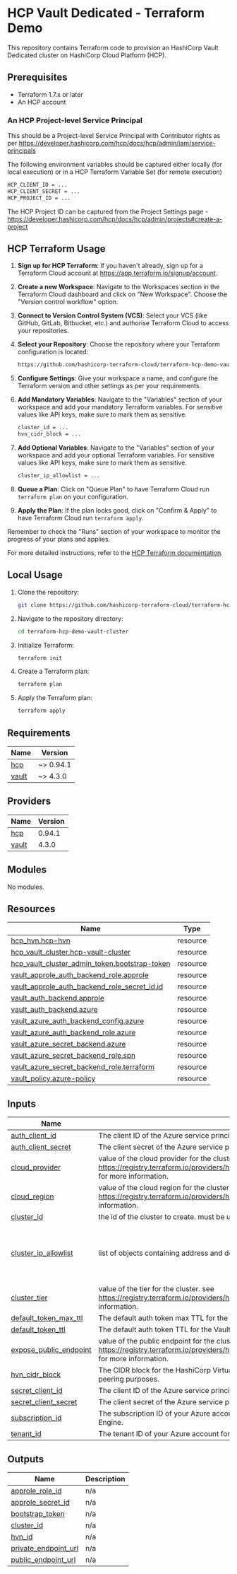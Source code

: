 # HCP Vault Dedicated - Terraform Demo

This repository contains Terraform code to provision an HashiCorp Vault Dedicated cluster on HashiCorp Cloud Platform (HCP).

## Prerequisites

- Terraform 1.7.x or later
- An HCP account

### An HCP Project-level Service Principal 
This should be a Project-level Service Principal with Contributor rights as per https://developer.hashicorp.com/hcp/docs/hcp/admin/iam/service-principals

The following environment variables should be captured either locally (for local execution) or in a HCP Terraform Variable Set (for remote execution)

   ```bash
   HCP_CLIENT_ID = ...
   HCP_CLIENT_SECRET = ...
   HCP_PROJECT_ID = ...
   ```

The HCP Project ID can be captured from the Project Settings page - https://developer.hashicorp.com/hcp/docs/hcp/admin/projects#create-a-project


## HCP Terraform Usage

1. **Sign up for HCP Terraform**: If you haven't already, sign up for a Terraform Cloud account at https://app.terraform.io/signup/account.

2. **Create a new Workspace**: Navigate to the Workspaces section in the Terraform Cloud dashboard and click on "New Workspace". Choose the "Version control workflow" option.


3. **Connect to Version Control System (VCS)**: Select your VCS (like GitHub, GitLab, Bitbucket, etc.) and authorise Terraform Cloud to access your repositories.

4. **Select your Repository**: Choose the repository where your Terraform configuration is located: 

    ```bash
    https://github.com/hashicorp-terraform-cloud/terraform-hcp-demo-vault-cluster
    ```

5. **Configure Settings**: Give your workspace a name, and configure the Terraform version and other settings as per your requirements.

6. **Add Mandatory Variables**: Navigate to the "Variables" section of your workspace and add your mandatory Terraform variables. For sensitive values like API keys, make sure to mark them as sensitive.

    ```bash
    cluster_id = ...
    hvn_cidr_block = ...
    ```
7. **Add Optional Variables**: Navigate to the "Variables" section of your workspace and add your optional Terraform variables. For sensitive values like API keys, make sure to mark them as sensitive.

    ```bash
    cluster_ip_allowlist = ...
    ```

8. **Queue a Plan**: Click on "Queue Plan" to have Terraform Cloud run `terraform plan` on your configuration.

9. **Apply the Plan**: If the plan looks good, click on "Confirm & Apply" to have Terraform Cloud run `terraform apply`.

Remember to check the "Runs" section of your workspace to monitor the progress of your plans and applies.

For more detailed instructions, refer to the [HCP Terraform documentation](https://developer.hashicorp.com/terraform/cloud-docs).

## Local Usage

1. Clone the repository:

    ```bash
    git clone https://github.com/hashicorp-terraform-cloud/terraform-hcp-demo-vault-cluster.git
    ```

2. Navigate to the repository directory:

    ```bash
    cd terraform-hcp-demo-vault-cluster
    ```

3. Initialize Terraform:

    ```bash
    terraform init
    ```

4. Create a Terraform plan:

    ```bash
    terraform plan
    ```

5. Apply the Terraform plan:

    ```bash
    terraform apply
    ```

<!-- BEGIN_TF_DOCS -->
## Requirements

| Name | Version |
|------|---------|
| <a name="requirement_hcp"></a> [hcp](#requirement\_hcp) | ~> 0.94.1 |
| <a name="requirement_vault"></a> [vault](#requirement\_vault) | ~> 4.3.0 |

## Providers

| Name | Version |
|------|---------|
| <a name="provider_hcp"></a> [hcp](#provider\_hcp) | 0.94.1 |
| <a name="provider_vault"></a> [vault](#provider\_vault) | 4.3.0 |

## Modules

No modules.

## Resources

| Name | Type |
|------|------|
| [hcp_hvn.hcp-hvn](https://registry.terraform.io/providers/hashicorp/hcp/latest/docs/resources/hvn) | resource |
| [hcp_vault_cluster.hcp-vault-cluster](https://registry.terraform.io/providers/hashicorp/hcp/latest/docs/resources/vault_cluster) | resource |
| [hcp_vault_cluster_admin_token.bootstrap-token](https://registry.terraform.io/providers/hashicorp/hcp/latest/docs/resources/vault_cluster_admin_token) | resource |
| [vault_approle_auth_backend_role.approle](https://registry.terraform.io/providers/hashicorp/vault/latest/docs/resources/approle_auth_backend_role) | resource |
| [vault_approle_auth_backend_role_secret_id.id](https://registry.terraform.io/providers/hashicorp/vault/latest/docs/resources/approle_auth_backend_role_secret_id) | resource |
| [vault_auth_backend.approle](https://registry.terraform.io/providers/hashicorp/vault/latest/docs/resources/auth_backend) | resource |
| [vault_auth_backend.azure](https://registry.terraform.io/providers/hashicorp/vault/latest/docs/resources/auth_backend) | resource |
| [vault_azure_auth_backend_config.azure](https://registry.terraform.io/providers/hashicorp/vault/latest/docs/resources/azure_auth_backend_config) | resource |
| [vault_azure_auth_backend_role.azure](https://registry.terraform.io/providers/hashicorp/vault/latest/docs/resources/azure_auth_backend_role) | resource |
| [vault_azure_secret_backend.azure](https://registry.terraform.io/providers/hashicorp/vault/latest/docs/resources/azure_secret_backend) | resource |
| [vault_azure_secret_backend_role.spn](https://registry.terraform.io/providers/hashicorp/vault/latest/docs/resources/azure_secret_backend_role) | resource |
| [vault_azure_secret_backend_role.terraform](https://registry.terraform.io/providers/hashicorp/vault/latest/docs/resources/azure_secret_backend_role) | resource |
| [vault_policy.azure-policy](https://registry.terraform.io/providers/hashicorp/vault/latest/docs/resources/policy) | resource |

## Inputs

| Name | Description | Type | Default | Required |
|------|-------------|------|---------|:--------:|
| <a name="input_auth_client_id"></a> [auth\_client\_id](#input\_auth\_client\_id) | The client ID of the Azure service principal for use with the Azure Auth Method. | `string` | n/a | yes |
| <a name="input_auth_client_secret"></a> [auth\_client\_secret](#input\_auth\_client\_secret) | The client secret of the Azure service principal for use with the Azure Auth Method. | `string` | n/a | yes |
| <a name="input_cloud_provider"></a> [cloud\_provider](#input\_cloud\_provider) | value of the cloud provider for the cluster. see https://registry.terraform.io/providers/hashicorp/hcp/latest/docs/resources/vault_cluster#cloud_provider for more information. | `string` | `"azure"` | no |
| <a name="input_cloud_region"></a> [cloud\_region](#input\_cloud\_region) | value of the cloud region for the cluster. see https://registry.terraform.io/providers/hashicorp/hcp/latest/docs/resources/vault_cluster#region for more information. | `string` | `"westeurope"` | no |
| <a name="input_cluster_id"></a> [cluster\_id](#input\_cluster\_id) | the id of the cluster to create. must be unique within the account. | `string` | n/a | yes |
| <a name="input_cluster_ip_allowlist"></a> [cluster\_ip\_allowlist](#input\_cluster\_ip\_allowlist) | list of objects containing address and description for the ip allowlist | <pre>list(object({<br>    address     = string<br>    description = string<br>  }))</pre> | <pre>[<br>  {<br>    "address": "0.0.0.0/0",<br>    "description": "allow all traffic"<br>  }<br>]</pre> | no |
| <a name="input_cluster_tier"></a> [cluster\_tier](#input\_cluster\_tier) | value of the tier for the cluster. see https://registry.terraform.io/providers/hashicorp/hcp/latest/docs/resources/vault_cluster#tier for more information. | `string` | `"dev"` | no |
| <a name="input_default_token_max_ttl"></a> [default\_token\_max\_ttl](#input\_default\_token\_max\_ttl) | The default auth token max TTL for the Vault cluster, in seconds. Defaults to 24 hours. | `number` | `86400` | no |
| <a name="input_default_token_ttl"></a> [default\_token\_ttl](#input\_default\_token\_ttl) | The default auth token TTL for the Vault cluster, in seconds. Defaults to 1 hour. | `number` | `3600` | no |
| <a name="input_expose_public_endpoint"></a> [expose\_public\_endpoint](#input\_expose\_public\_endpoint) | value of the public endpoint for the cluster. see https://registry.terraform.io/providers/hashicorp/hcp/latest/docs/resources/vault_cluster#public_endpoint for more information. | `bool` | `true` | no |
| <a name="input_hvn_cidr_block"></a> [hvn\_cidr\_block](#input\_hvn\_cidr\_block) | The CIDR block for the HashiCorp Virtual Network. Should not overlap with any existing networks for peering purposes. | `string` | n/a | yes |
| <a name="input_secret_client_id"></a> [secret\_client\_id](#input\_secret\_client\_id) | The client ID of the Azure service principal for use with the Azure Secrets Engine. | `string` | n/a | yes |
| <a name="input_secret_client_secret"></a> [secret\_client\_secret](#input\_secret\_client\_secret) | The client secret of the Azure service principal for use with the Azure Secrets Engine. | `string` | n/a | yes |
| <a name="input_subscription_id"></a> [subscription\_id](#input\_subscription\_id) | The subscription ID of your Azure account for use with both the Azure Auth Method and Azure Secrets Engine. | `string` | n/a | yes |
| <a name="input_tenant_id"></a> [tenant\_id](#input\_tenant\_id) | The tenant ID of your Azure account for use with both the Azure Auth Method and Azure Secrets Engine. | `string` | n/a | yes |

## Outputs

| Name | Description |
|------|-------------|
| <a name="output_approle_role_id"></a> [approle\_role\_id](#output\_approle\_role\_id) | n/a |
| <a name="output_approle_secret_id"></a> [approle\_secret\_id](#output\_approle\_secret\_id) | n/a |
| <a name="output_bootstrap_token"></a> [bootstrap\_token](#output\_bootstrap\_token) | n/a |
| <a name="output_cluster_id"></a> [cluster\_id](#output\_cluster\_id) | n/a |
| <a name="output_hvn_id"></a> [hvn\_id](#output\_hvn\_id) | n/a |
| <a name="output_private_endpoint_url"></a> [private\_endpoint\_url](#output\_private\_endpoint\_url) | n/a |
| <a name="output_public_endpoint_url"></a> [public\_endpoint\_url](#output\_public\_endpoint\_url) | n/a |
<!-- END_TF_DOCS -->